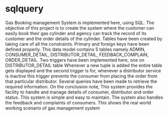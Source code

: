# sqlquery
Gas Booking management System is implemented here, using SQL. The 
objective of this project is to create the system where the customer can easily 
book their gas cylinder and agency can track the record of its customer and the 
order details of the cylinder. Tables have been created by taking care of all the 
constraints. Primary and foreign keys have been defined properly.
This data model contains 5 tables namely ADMIN, CONSUMER_DETAIL, 
DISTRIBUTOR_DETAIL, FEEDBACK_COMPLAIN, ORDER_DETAIL.
Two triggers have been implemented here, one on DISTRIBUTOR_DETAIL table 
Whenever a new tuple is added the entire table gets displayed and the second 
trigger is for, whenever a distributor service is inactive this trigger prevents the 
consumer from placing the order from that particular distributor. Several queries 
have been made to retrieve the required information.
On the conclusion note, This system provides the facility to handle and manage 
details of consumer, distributor and order status. This system is simple and easy 
to maintain. The system also handles the feedback and complaints of 
consumers. This shows the real world working scenario of gas management 
system
